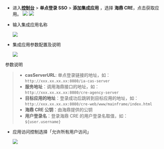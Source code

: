 <IntegrationDetailCard :title="`在 ${$localeConfig.brandName} 中创建应用`">

- 进入[**控制台**](https://console.authing.cn) > **单点登录 SSO** > **添加集成应用** ，选择 **海鼎 CRE**，点击获取应用。
  <img src="~@imagesZhCn/integration/hdcre/1-1.png" class="md-img-padding" />
  <img src="~@imagesZhCn/integration/hdcre/1-2.png" class="md-img-padding" />

- 输入集成应用名称

  <img src="~@imagesZhCn/integration/hdcre/1-3.png" class="md-img-padding" />

- 集成应用参数配置及说明

  <img src="~@imagesZhCn/integration/hdcre/1-4.png" class="md-img-padding" />

参数说明

> - **casServerURL**: 单点登录链接的地址，如：`http://xxx.xx.xx.xx:8080/ia-cas-server`
> - **服务地址**：调用海鼎接口的地址，如：`http://xxx.xx.xx.xx:8080/cre-agency-server`
> - **目标应用的地址**：登录成功后跳转到目标应用的地址，如：`http://xxx.xx.xx.xx:8080/cre-web/www/mainframe/index.html`
> - **海鼎 CRE 公钥**：由海鼎提供的公钥
> - **用户登录名**：登录海鼎 CRE 的用户登录名取值，如：`${user.username}`
   

- 应用访问控制选择「允许所有用户访问」

  <img src="~@imagesZhCn/integration/hdcre/1-5.png" class="md-img-padding" />

</IntegrationDetailCard>
